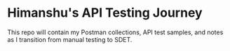 # Himanshu's API Testing Journey

This repo will contain my Postman collections, API test samples, and notes as I transition from manual testing to SDET.
